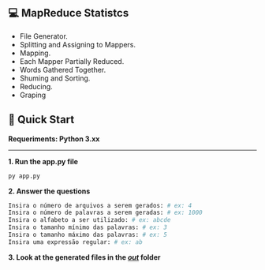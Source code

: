 ## 💻 MapReduce Statistcs

- File Generator.
- Splitting and Assigning to Mappers.
- Mapping.
- Each Mapper Partially Reduced.
- Words Gathered Together.
- Shuming and Sorting.
- Reducing.
- Graping

## 🚀 Quick Start

**Requeriments: Python 3.xx**

---

**1. Run the app.py file**
```bash
py app.py
```

**2. Answer the questions**
```bash
Insira o número de arquivos a serem gerados: # ex: 4
Insira o número de palavras a serem geradas: # ex: 1000
Insira o alfabeto a ser utilizado: # ex: abcde
Insira o tamanho mínimo das palavras: # ex: 3
Insira o tamanho máximo das palavras: # ex: 5
Insira uma expressão regular: # ex: ab
```

**3. Look at the generated files in the <u>_out_</u> folder**